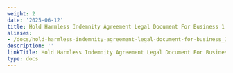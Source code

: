 ```yaml
---
weight: 2
date: '2025-06-12'
title: Hold Harmless Indemnity Agreement Legal Document For Business 1
aliases:
- /docs/hold-harmless-indemnity-agreement-legal-document-for-business_1/
description: ''
linkTitle: Hold Harmless Indemnity Agreement Legal Document For Business 1
type: docs
---
```


